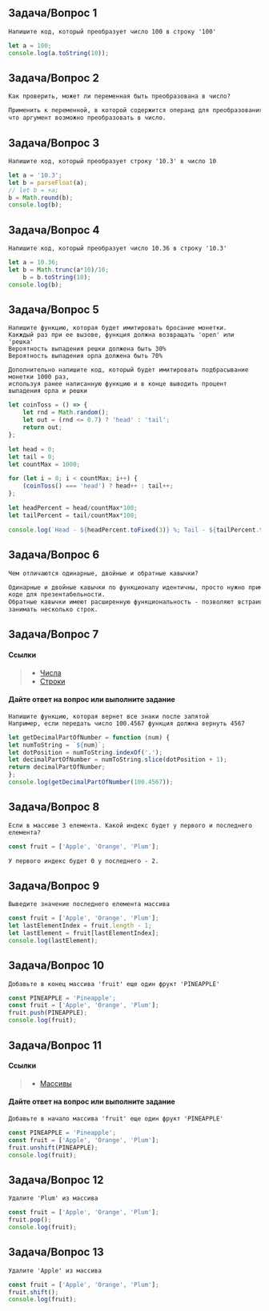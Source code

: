 ## Задача/Вопрос 1

```
Напишите код, который преобразует число 100 в строку '100'
```
```js
let a = 100;
console.log(a.toString(10));
```

## Задача/Вопрос 2

```
Как проверить, может ли переменная быть преобразована в число? 
```
```markdown
Применить к переменной, в которой содержится операнд для преобразования функци isFinite() - true будет
что аргумент возможно преобразовать в число.
```

## Задача/Вопрос 3

```
Напишите код, который преобразует строку '10.3' в число 10
```
```js
let a = '10.3';
let b = parseFloat(a);
// let b = +a;
b = Math.round(b);
console.log(b);
```

## Задача/Вопрос 4

```
Напишите код, который преобразует число 10.36 в строку '10.3'
```
```js
let a = 10.36;
let b = Math.trunc(a*10)/10;
    b = b.toString(10);
console.log(b);
```

## Задача/Вопрос 5

```
Напишите функцию, которая будет имитировать бросание монетки.
Какждый раз при ее вызове, функция должна возвращать 'орел' или 'решка'
Вероятность выпадения решки должена быть 30%
Вероятность выпадения орла должена быть 70%

Дополнительно напишите код, который будет имитировать подбрасывание монетки 1000 раз,
используя ранее написанную функцию и в конце выводить процент выпадения орла и решки
```
```js
let coinToss = () => {
    let rnd = Math.random();
    let out = (rnd <= 0.7) ? 'head' : 'tail';
    return out;
};

let head = 0;
let tail = 0;
let countMax = 1000;

for (let i = 0; i < countMax; i++) {
    (coinToss() === 'head') ? head++ : tail++;
};

let headPercent = head/countMax*100;
let tailPercent = tail/countMax*100;

console.log(`Head - ${headPercent.toFixed(3)} %; Tail - ${tailPercent.toFixed(2)}  %`);
```
## Задача/Вопрос 6

```
Чем отличаются одинарные, двойные и обратные кавычки?
```
```markdown
Одинарные и двойные кавычки по функционалу идентичны, просто нужно применять однообразные во всем своем 
коде для презентабельности.
Обратные кавычки имеют расширенную функциональность - позволяют встраивать вычисляемые значения в строки и 
занимать несколько строк. 
```

## Задача/Вопрос 7
#### Ссылки
> - [Числа](https://learn.javascript.ru/number)
> - [Строки](https://learn.javascript.ru/string)
#### Дайте ответ на вопрос или выполните задание
```
Напишите функцию, которая вернет все знаки после запятой
Например, если передать число 100.4567 функция должна вернуть 4567
```
```js
let getDecimalPartOfNumber = function (num) {
let numToString = `${num}`;
let dotPosition = numToString.indexOf('.');
let decimalPartOfNumber = numToString.slice(dotPosition + 1);
return decimalPartOfNumber;
};
console.log(getDecimalPartOfNumber(100.4567));
```

## Задача/Вопрос 8

```
Если в массиве 3 елемента. Какой индекс будет у первого и последнего елемента?
```
```js
const fruit = ['Apple', 'Orange', 'Plum'];
```
```markdown
У первого индекс будет 0 у последнего - 2.
```

## Задача/Вопрос 9

```
Выведите значение последнего елемента массива
```
```js
const fruit = ['Apple', 'Orange', 'Plum'];
let lastElementIndex = fruit.length - 1;
let lastElement = fruit[lastElementIndex];
console.log(lastElement);
```

## Задача/Вопрос 10

```
Добавьте в конец массива 'fruit' еще один фрукт 'PINEAPPLE'
```
```js
const PINEAPPLE = 'Pineapple';
const fruit = ['Apple', 'Orange', 'Plum'];
fruit.push(PINEAPPLE);
console.log(fruit);
```
## Задача/Вопрос 11
#### Ссылки
> - [Массивы](https://learn.javascript.ru/array)
#### Дайте ответ на вопрос или выполните задание
```
Добавьте в начало массива 'fruit' еще один фрукт 'PINEAPPLE'
```
```js
const PINEAPPLE = 'Pineapple';
const fruit = ['Apple', 'Orange', 'Plum'];
fruit.unshift(PINEAPPLE);
console.log(fruit);
```
## Задача/Вопрос 12

```
Удалите 'Plum' из массива
```
```js
const fruit = ['Apple', 'Orange', 'Plum'];
fruit.pop();
console.log(fruit);
```

## Задача/Вопрос 13

```
Удалите 'Apple' из массива
```
```js
const fruit = ['Apple', 'Orange', 'Plum'];
fruit.shift();
console.log(fruit);
```

